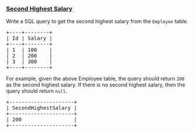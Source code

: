 ### [Second Highest Salary](https://leetcode.com/problems/second-highest-salary)

<p>Write a SQL query to get the second highest salary from the <code>Employee</code> table.</p>

<pre>
+----+--------+
| Id | Salary |
+----+--------+
| 1  | 100    |
| 2  | 200    |
| 3  | 300    |
+----+--------+
</pre>

<p>For example, given the above Employee table, the query should return <code>200</code> as the second highest salary. If there is no second highest salary, then the query should return <code>null</code>.</p>

<pre>
+---------------------+
| SecondHighestSalary |
+---------------------+
| 200                 |
+---------------------+
</pre>

